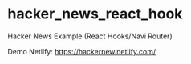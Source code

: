 # hacker_news_react_hook
Hacker News Example (React Hooks/Navi Router)

Demo Netlify: https://hackernew.netlify.com/
